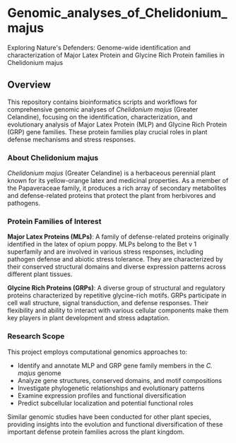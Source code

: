 # Genomic_analyses_of_Chelidonium_majus
Exploring Nature's Defenders: Genome-wide identification and characterization of Major Latex Protein and Glycine Rich Protein families in Chelidonium majus

## Overview

This repository contains bioinformatics scripts and workflows for comprehensive genomic analyses of *Chelidonium majus* (Greater Celandine), focusing on the identification, characterization, and evolutionary analysis of Major Latex Protein (MLP) and Glycine Rich Protein (GRP) gene families. These protein families play crucial roles in plant defense mechanisms and stress responses.

### About Chelidonium majus

*Chelidonium majus* (Greater Celandine) is a herbaceous perennial plant known for its yellow-orange latex and medicinal properties. As a member of the Papaveraceae family, it produces a rich array of secondary metabolites and defense-related proteins that protect the plant from herbivores and pathogens.

### Protein Families of Interest

**Major Latex Proteins (MLPs)**: A family of defense-related proteins originally identified in the latex of opium poppy. MLPs belong to the Bet v 1 superfamily and are involved in various stress responses, including pathogen defense and abiotic stress tolerance. They are characterized by their conserved structural domains and diverse expression patterns across different plant tissues.

**Glycine Rich Proteins (GRPs)**: A diverse group of structural and regulatory proteins characterized by repetitive glycine-rich motifs. GRPs participate in cell wall structure, signal transduction, and defense responses. Their flexibility and ability to interact with various cellular components make them key players in plant development and stress adaptation.

### Research Scope

This project employs computational genomics approaches to:
- Identify and annotate MLP and GRP gene family members in the *C. majus* genome
- Analyze gene structures, conserved domains, and motif compositions
- Investigate phylogenetic relationships and evolutionary patterns
- Examine expression profiles and functional diversification
- Predict subcellular localization and potential functional roles

Similar genomic studies have been conducted for other plant species, providing insights into the evolution and functional diversification of these important defense protein families across the plant kingdom.
